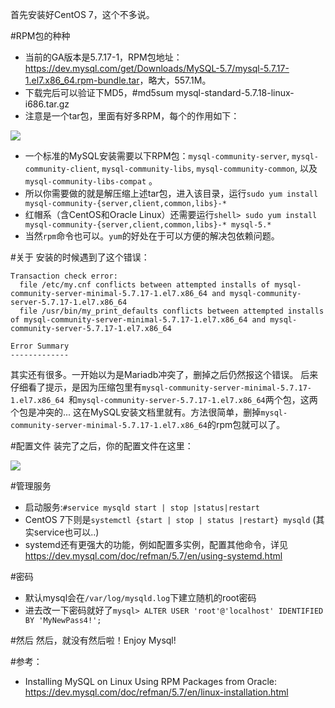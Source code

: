 首先安装好CentOS 7，这个不多说。

#RPM包的种种
- 当前的GA版本是5.7.17-1，RPM包地址：<https://dev.mysql.com/get/Downloads/MySQL-5.7/mysql-5.7.17-1.el7.x86_64.rpm-bundle.tar>，略大，557.1M。
- 下载完后可以验证下MD5，#md5sum mysql-standard-5.7.18-linux-i686.tar.gz
- 注意是一个tar包，里面有好多RPM，每个的作用如下：

![](./_image/2017-02-04-23-09-37.jpg)
- 一个标准的MySQL安装需要以下RPM包：`mysql-community-server`, `mysql-community-client`, `mysql-community-libs`, `mysql-community-common`, 以及 `mysql-community-libs-compat` 。
- 所以你需要做的就是解压缩上述tar包，进入该目录，运行`sudo yum install mysql-community-{server,client,common,libs}-* `
- 红帽系（含CentOS和Oracle Linux）还需要运行`shell> sudo yum install mysql-community-{server,client,common,libs}-* mysql-5.* `
- 当然`rpm`命令也可以。`yum`的好处在于可以方便的解决包依赖问题。

#关于
安装的时候遇到了这个错误：
```
Transaction check error:
  file /etc/my.cnf conflicts between attempted installs of mysql-community-server-minimal-5.7.17-1.el7.x86_64 and mysql-community-server-5.7.17-1.el7.x86_64
  file /usr/bin/my_print_defaults conflicts between attempted installs of mysql-community-server-minimal-5.7.17-1.el7.x86_64 and mysql-community-server-5.7.17-1.el7.x86_64

Error Summary
-------------
```
其实还有很多。一开始以为是Mariadb冲突了，删掉之后仍然报这个错误。
后来仔细看了提示，是因为压缩包里有`mysql-community-server-minimal-5.7.17-1.el7.x86_64 `和`mysql-community-server-5.7.17-1.el7.x86_64`两个包，这两个包是冲突的...
这在MySQL安装文档里就有。方法很简单，删掉`mysql-community-server-minimal-5.7.17-1.el7.x86_64`的rpm包就可以了。

#配置文件
装完了之后，你的配置文件在这里：

![](./_image/2017-02-04-23-13-57.jpg)


#管理服务

- 启动服务:`#service mysqld start | stop |status|restart`
- CentOS 7下则是`systemctl {start | stop | status |restart} mysqld` (其实service也可以..)
- systemd还有更强大的功能，例如配置多实例，配置其他命令，详见<https://dev.mysql.com/doc/refman/5.7/en/using-systemd.html>

#密码
- 默认mysql会在`/var/log/mysqld.log`下建立随机的root密码
- 进去改一下密码就好了`mysql> ALTER USER 'root'@'localhost' IDENTIFIED BY 'MyNewPass4!';`

#然后
然后，就没有然后啦！Enjoy Mysql!


#参考：
- Installing MySQL on Linux Using RPM Packages from Oracle: <https://dev.mysql.com/doc/refman/5.7/en/linux-installation.html>